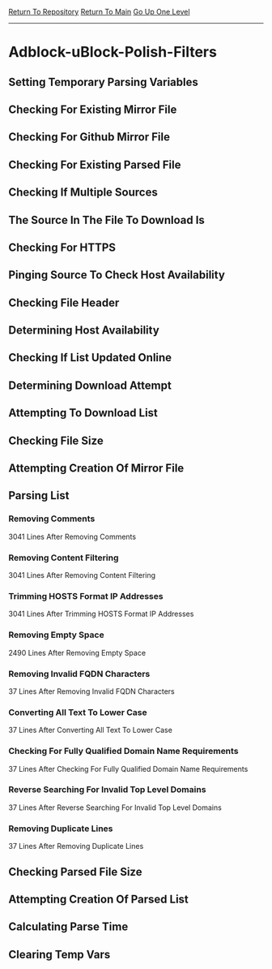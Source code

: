 [Return To Repository](https://github.com/deathbybandaid/piholeparser/)
[Return To Main](https://github.com/deathbybandaid/piholeparser/blob/master/RecentRunLogs/Mainlog.md)
[Go Up One Level](https://github.com/deathbybandaid/piholeparser/blob/master/RecentRunLogs/TopLevelScripts/30-Processing-Blacklists.md)
____________________________________
# Adblock-uBlock-Polish-Filters
## Setting Temporary Parsing Variables
## Checking For Existing Mirror File
## Checking For Github Mirror File
## Checking For Existing Parsed File
## Checking If Multiple Sources
## The Source In The File To Download Is
## Checking For HTTPS
## Pinging Source To Check Host Availability
## Checking File Header
## Determining Host Availability
## Checking If List Updated Online
## Determining Download Attempt
## Attempting To Download List
## Checking File Size
## Attempting Creation Of Mirror File
## Parsing List
### Removing Comments
3041 Lines After Removing Comments
### Removing Content Filtering
3041 Lines After Removing Content Filtering
### Trimming HOSTS Format IP Addresses
3041 Lines After Trimming HOSTS Format IP Addresses
### Removing Empty Space
2490 Lines After Removing Empty Space
### Removing Invalid FQDN Characters
37 Lines After Removing Invalid FQDN Characters
### Converting All Text To Lower Case
37 Lines After Converting All Text To Lower Case
### Checking For Fully Qualified Domain Name Requirements
37 Lines After Checking For Fully Qualified Domain Name Requirements
### Reverse Searching For Invalid Top Level Domains
37 Lines After Reverse Searching For Invalid Top Level Domains
### Removing Duplicate Lines
37 Lines After Removing Duplicate Lines
## Checking Parsed File Size
## Attempting Creation Of Parsed List
## Calculating Parse Time
## Clearing Temp Vars
